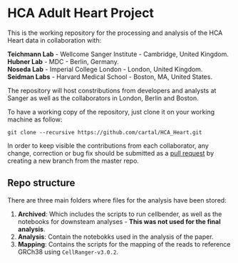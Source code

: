 # HCA Adult Heart Project


This is the working repository for the processing and analysis of the HCA Heart data in collaboration with:

**Teichmann Lab** - Wellcome Sanger Institute - Cambridge, United Kingdom.<br/>
**Hubner Lab** - MDC - Berlin, Germany.<br/>
**Noseda Lab** - Imperial College London - London, United Kingdom.<br/>
**Seidman Labs** - Harvard Medical School - Boston, MA, United States.<br/> 

The repository will host constributions from developers and analysts at Sanger as well as the collaborators in London, Berlin and Boston. 

To have a working copy of the repository, just clone it on your working machine as follow:

```
git clone --recursive https://github.com/cartal/HCA_Heart.git
```

In order to keep visible the contributions from each collaborator, any change, correction or bug fix should be submitted as 
a [pull request](https://help.github.com/en/github/collaborating-with-issues-and-pull-requests/about-pull-requests) by creating a new branch from the master repo.


## Repo structure

There are three main folders where files for the analysis have been stored:

1. **Archived**: Which includes the scripts to run cellbender, as well as the notebooks for downsteam analyses - **This was not used for the final analysis**.
2. **Analysis**: Contain the notebokks used in the analysis of the paper.
3. **Mapping**: Contains the scripts for the mapping of the reads to reference GRCh38 using `CellRanger-v3.0.2`. 

